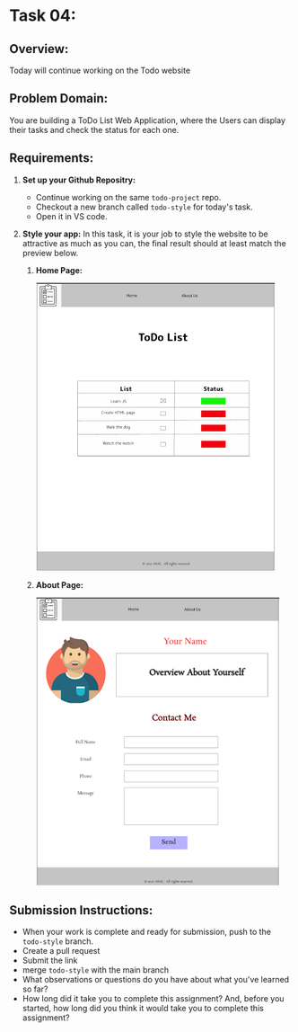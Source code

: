 # Task 04:

## Overview:
Today will continue working on the Todo website

## Problem Domain:
You are building a ToDo List Web Application, where the Users can display their tasks and check the status for each one.

## Requirements:

1. **Set up your Github Repositry:**
   - Continue working on the same `todo-project` repo.
   - Checkout a new branch called `todo-style` for today's task.
   - Open it in VS code.

2. **Style your app:**
   In this task, it is your job to style the website to be attractive as much as you can, the final result should at least match the preview below.
   1. **Home Page:**
   
      ![image](assets/lab04-HomePage.png)

   2. **About Page:**
   
      ![image](assets/lab04-AboutPage.png)

## Submission Instructions:
- When your work is complete and ready for submission, push to the `todo-style` branch.
- Create a pull request
- Submit the link
- merge `todo-style` with the main branch
- What observations or questions do you have about what you’ve learned so far?
- How long did it take you to complete this assignment? And, before you started, how long did you think it would take you to complete this assignment?
